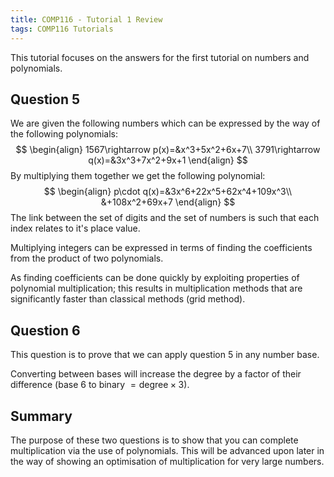```yaml
---
title: COMP116 - Tutorial 1 Review
tags: COMP116 Tutorials
---
```


This tutorial focuses on the answers for the first tutorial on numbers and polynomials. 

## Question 5

We are given the following numbers which can be expressed by the way of the following polynomials:
$$
\begin{align}
1567\rightarrow p(x)=&x^3+5x^2+6x+7\\
3791\rightarrow q(x)=&3x^3+7x^2+9x+1
\end{align}
$$
By multiplying them together we get the following polynomial:
$$
\begin{align}
p\cdot q(x)=&3x^6+22x^5+62x^4+109x^3\\
&+108x^2+69x+7
\end{align}
$$
The link between the set of digits and the set of numbers is such that each index relates to it's place value.

Multiplying integers can be expressed in terms of finding the coefficients from the product of two polynomials.

As finding coefficients can be done quickly by exploiting properties of polynomial multiplication; this results in multiplication methods that are significantly faster than classical methods (grid method).

## Question 6

This question is to prove that we can apply question 5 in any number base.

Converting between bases will increase the degree by a factor of their difference (base 6 to binary $=\text{degree}\times3$).

## Summary

The purpose of these two questions is to show that you can complete multiplication via the use of polynomials. This will be advanced upon later in the way of showing an optimisation of multiplication for very large numbers.
